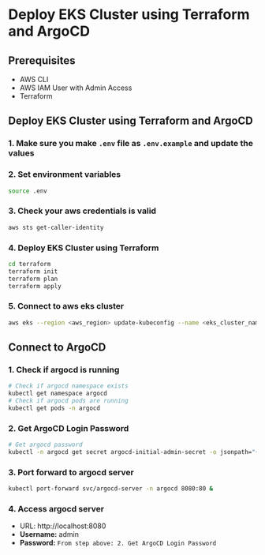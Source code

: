 # Deploy EKS Cluster using Terraform and ArgoCD

## Prerequisites
- AWS CLI
- AWS IAM User with Admin Access
- Terraform

## Deploy EKS Cluster using Terraform and ArgoCD

### 1. Make sure you make `.env` file as `.env.example` and update the values

### 2. Set environment variables
```bash
source .env
```

### 3. Check your aws credentials is valid
```bash
aws sts get-caller-identity
```

### 4. Deploy EKS Cluster using Terraform
```bash
cd terraform
terraform init
terraform plan
terraform apply
```

### 5. Connect to aws eks cluster
```bash
aws eks --region <aws_region> update-kubeconfig --name <eks_cluster_name>
```

## Connect to ArgoCD

### 1. Check if argocd is running
```bash
# Check if argocd namespace exists
kubectl get namespace argocd
# Check if argocd pods are running
kubectl get pods -n argocd  
```

### 2. Get ArgoCD Login Password
```bash
# Get argocd password
kubectl -n argocd get secret argocd-initial-admin-secret -o jsonpath="{.data.password}" | base64 --decode
```
### 3. Port forward to argocd server
```bash
kubectl port-forward svc/argocd-server -n argocd 8080:80 &
```
### 4. Access argocd server
- URL: http://localhost:8080
- **Username:** admin
- **Password:** `From step above: 2. Get ArgoCD Login Password `